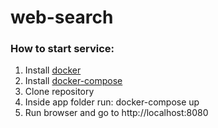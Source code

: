 # web-search

### How to start service:

1. Install [docker](https://docs.docker.com/install/)
2. Install [docker-compose](https://docs.docker.com/compose/install/)
3. Clone repository
4. Inside app folder run: docker-compose up
5. Run browser and go to http://localhost:8080
